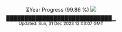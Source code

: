 <p align="center">
⏳Year Progress (99.86 %) <img src="https://file5s.ratemyserver.net/mobs/1062.gif"><br>
█████████████████████████████▁ <br>
<sub>Updated: Sun, 31 Dec 2023 12:03:07 GMT</sub>
</p>

